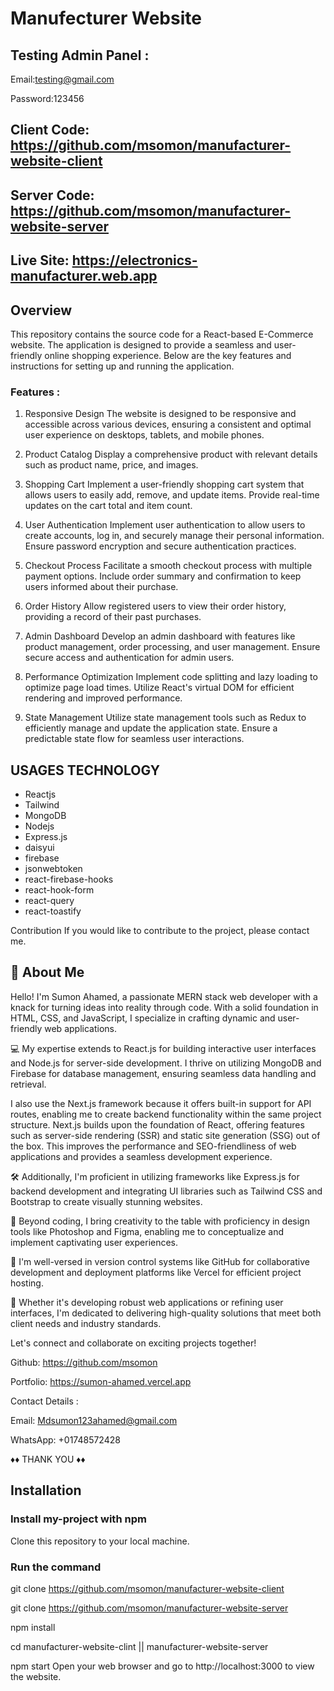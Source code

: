 
# Manufecturer Website

## Testing Admin Panel :

   Email:testing@gmail.com         
   
   Password:123456

 
##    Client Code: https://github.com/msomon/manufacturer-website-client

##   Server Code: https://github.com/msomon/manufacturer-website-server

##   Live Site: https://electronics-manufacturer.web.app



## Overview

This repository contains the source code for a React-based E-Commerce website. The application is designed to provide a seamless and user-friendly online shopping experience. Below are the key features and instructions for setting up and running the application.

### Features : 

1. Responsive Design
The website is designed to be responsive and accessible across various devices, ensuring a consistent and optimal user experience on desktops, tablets, and mobile phones.
2. Product Catalog
Display a comprehensive product with relevant details such as product name, price, and images.

3. Shopping Cart
Implement a user-friendly shopping cart system that allows users to easily add, remove, and update items.
Provide real-time updates on the cart total and item count.

4. User Authentication
Implement user authentication to allow users to create accounts, log in, and securely manage their personal information.
Ensure password encryption and secure authentication practices.

5. Checkout Process
Facilitate a smooth checkout process with multiple payment options.
Include order summary and confirmation to keep users informed about their purchase.

6. Order History
Allow registered users to view their order history, providing a record of their past purchases.

7. Admin Dashboard
Develop an admin dashboard with features like product management, order processing, and user management.
Ensure secure access and authentication for admin users.

8. Performance Optimization
Implement code splitting and lazy loading to optimize page load times.
Utilize React's virtual DOM for efficient rendering and improved performance.

9. State Management
Utilize state management tools such as Redux to efficiently manage and update the application state.
Ensure a predictable state flow for seamless user interactions.

## USAGES TECHNOLOGY

* Reactjs
* Tailwind
* MongoDB
* Nodejs
* Express.js
* daisyui
* firebase
* jsonwebtoken
* react-firebase-hooks
* react-hook-form
* react-query
* react-toastify


Contribution
If you would like to contribute to the project, please contact me.







## 🚀 About Me
Hello! I'm Sumon Ahamed, a passionate MERN stack web developer with a knack for turning ideas into reality through code. With a solid foundation in HTML, CSS, and JavaScript, I specialize in crafting dynamic and user-friendly web applications.

💻 My expertise extends to React.js for building interactive user interfaces and Node.js for server-side development. I thrive on utilizing MongoDB and Firebase for database management, ensuring seamless data handling and retrieval.

I also use the Next.js framework because it offers built-in support for API routes, enabling me to create backend functionality within the same project structure. Next.js builds upon the foundation of React, offering features such as server-side rendering (SSR) and static site generation (SSG) out of the box. This improves the performance and SEO-friendliness of web applications and provides a seamless development experience.

🛠️ Additionally, I'm proficient in utilizing frameworks like Express.js for backend development and integrating UI libraries such as Tailwind CSS and Bootstrap to create visually stunning websites.

🎨 Beyond coding, I bring creativity to the table with proficiency in design tools like Photoshop and Figma, enabling me to conceptualize and implement captivating user experiences.

🔧 I'm well-versed in version control systems like GitHub for collaborative development and deployment platforms like Vercel for efficient project hosting.

🚀 Whether it's developing robust web applications or refining user interfaces, I'm dedicated to delivering high-quality solutions that meet both client needs and industry standards.

Let's connect and collaborate on exciting projects together!


Github: https://github.com/msomon

Portfolio: https://sumon-ahamed.vercel.app

Contact Details :

Email: Mdsumon123ahamed@gmail.com

WhatsApp: +01748572428

 ♦♦ THANK YOU ♦♦

## Installation

### Install my-project with npm
 

Clone this repository to your local machine.

### Run the command 

git clone https://github.com/msomon/manufacturer-website-client

git clone https://github.com/msomon/manufacturer-website-server

npm install 

cd manufacturer-website-clint ||  manufacturer-website-server



npm start
Open your web browser and go to http://localhost:3000 to view the website.
  




